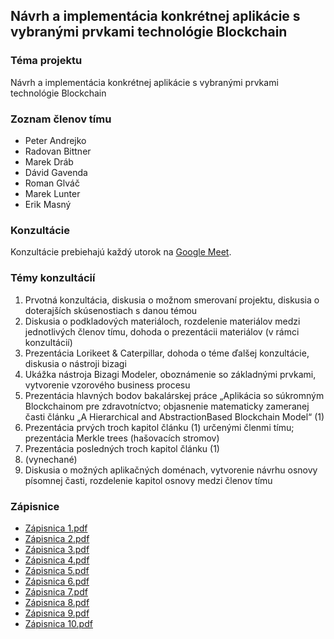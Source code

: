 ## Návrh a implementácia konkrétnej aplikácie s vybranými prvkami technológie Blockchain

### Téma projektu

Návrh a implementácia konkrétnej aplikácie s vybranými prvkami technológie Blockchain

### Zoznam členov tímu

- Peter Andrejko
- Radovan Bittner
- Marek Dráb
- Dávid Gavenda
- Roman Glváč
- Marek Lunter
- Erik Masný

### Konzultácie
Konzultácie prebiehajú každý utorok na [Google Meet](https://meet.google.com/pyq-fjzv-akh).

### Témy konzultácií

1. Prvotná konzultácia, diskusia o možnom smerovaní projektu, diskusia o doterajších skúsenostiach s danou témou
2. Diskusia o podkladových materiáloch, rozdelenie materiálov medzi jednotlivých členov tímu, dohoda o prezentácii materiálov (v rámci konzultácií)
3. Prezentácia Lorikeet & Caterpillar, dohoda o téme ďalšej konzultácie, diskusia o nástroji bizagi
4. Ukážka nástroja Bizagi Modeler, oboznámenie so základnými prvkami, vytvorenie vzorového business procesu 
5. Prezentácia hlavných bodov bakalárskej práce „Aplikácia so súkromným Blockchainom pre zdravotníctvo; objasnenie matematicky zameranej časti článku „A Hierarchical and AbstractionBased Blockchain Model“ (1)
6. Prezentácia prvých troch kapitol článku (1) určenými členmi tímu; prezentácia Merkle trees (hašovacích stromov)
7. Prezentácia posledných troch kapitol článku (1)
8. (vynechané)
9. Diskusia o možných aplikačných doménach, vytvorenie návrhu osnovy písomnej časti, rozdelenie kapitol osnovy medzi členov tímu

### Zápisnice

* [Zápisnica 1.pdf](https://github.com/Roman3579/tp/files/7918289/Zapisnica.1.pdf)
* [Zápisnica 2.pdf](https://github.com/Roman3579/tp/files/7918290/Zapisnica.2.pdf)
* [Zápisnica 3.pdf](https://github.com/Roman3579/tp/files/7506548/Zapisnica.3.pdf)
* [Zápisnica 4.pdf](https://github.com/Roman3579/tp/files/7506553/Zapisnica.4.pdf)
* [Zápisnica 5.pdf](https://github.com/Roman3579/tp/files/7506554/Zapisnica.5.pdf)
* [Zápisnica 6.pdf](https://github.com/Roman3579/tp/files/7506663/Zapisnica.6.pdf)
* [Zápisnica 7.pdf](https://github.com/Roman3579/tp/files/7506555/Zapisnica.7.pdf)
* [Zápisnica 8.pdf](https://github.com/Roman3579/tp/files/7918337/Zapisnica.8.pdf)
* [Zápisnica 9.pdf](https://github.com/Roman3579/tp/files/7918389/Zapisnica.9.pdf)
* [Zápisnica 10.pdf](https://github.com/Roman3579/tp/files/7918390/Zapisnica.10.pdf)



